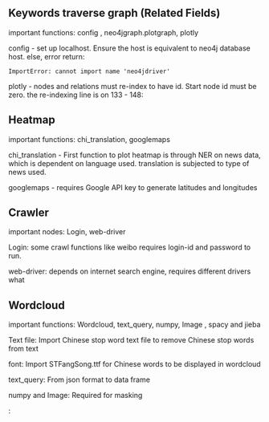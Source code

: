 ## Keywords traverse graph (Related Fields)

important functions: config , neo4jgraph.plotgraph, plotly

config - set up localhost. Ensure the host is equivalent to neo4j database host. else, error return: 

```
ImportError: cannot import name 'neo4jdriver'
```

plotly - nodes and relations must re-index to have id. Start node id must be zero. the re-indexing line is on 133 - 148:



## Heatmap

important functions: chi_translation, googlemaps

chi_translation - First function to plot heatmap is through NER on news data, which is dependent on language used. translation is subjected to type of news used.

googlemaps - requires Google API key to generate latitudes and longitudes



## Crawler 

important nodes: Login, web-driver

Login: some crawl functions like weibo requires login-id and password to run.

web-driver: depends on internet search engine, requires different drivers what


## Wordcloud

important functions: Wordcloud, text_query, numpy, Image , spacy and jieba 

Text file: Import Chinese stop word text file to remove Chinese stop words from text

font:  Import STFangSong.ttf for Chinese words to be displayed in wordcloud

text_query: From json format to data frame

numpy and Image: Required for masking

: 

 